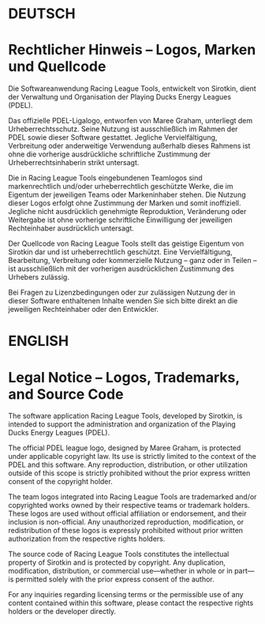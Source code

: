 # DEUTSCH

# Rechtlicher Hinweis – Logos, Marken und Quellcode

Die Softwareanwendung Racing League Tools, entwickelt von Sirotkin, dient der Verwaltung und Organisation der Playing Ducks Energy Leagues (PDEL).

Das offizielle PDEL-Ligalogo, entworfen von Maree Graham, unterliegt dem Urheberrechtsschutz. Seine Nutzung ist ausschließlich im Rahmen der PDEL sowie dieser Software gestattet. Jegliche Vervielfältigung, Verbreitung oder anderweitige Verwendung außerhalb dieses Rahmens ist ohne die vorherige ausdrückliche schriftliche Zustimmung der Urheberrechtsinhaberin strikt untersagt.

Die in Racing League Tools eingebundenen Teamlogos sind markenrechtlich und/oder urheberrechtlich geschützte Werke, die im Eigentum der jeweiligen Teams oder Markeninhaber stehen. Die Nutzung dieser Logos erfolgt ohne Zustimmung der Marken und somit inoffiziell. Jegliche nicht ausdrücklich genehmigte Reproduktion, Veränderung oder Weitergabe ist ohne vorherige schriftliche Einwilligung der jeweiligen Rechteinhaber ausdrücklich untersagt.

Der Quellcode von Racing League Tools stellt das geistige Eigentum von Sirotkin dar und ist urheberrechtlich geschützt. Eine Vervielfältigung, Bearbeitung, Verbreitung oder kommerzielle Nutzung – ganz oder in Teilen – ist ausschließlich mit der vorherigen ausdrücklichen Zustimmung des Urhebers zulässig.

Bei Fragen zu Lizenzbedingungen oder zur zulässigen Nutzung der in dieser Software enthaltenen Inhalte wenden Sie sich bitte direkt an die jeweiligen Rechteinhaber oder den Entwickler.

# ENGLISH

# Legal Notice – Logos, Trademarks, and Source Code

The software application Racing League Tools, developed by Sirotkin, is intended to support the administration and organization of the Playing Ducks Energy Leagues (PDEL).

The official PDEL league logo, designed by Maree Graham, is protected under applicable copyright law. Its use is strictly limited to the context of the PDEL and this software. Any reproduction, distribution, or other utilization outside of this scope is strictly prohibited without the prior express written consent of the copyright holder.

The team logos integrated into Racing League Tools are trademarked and/or copyrighted works owned by their respective teams or trademark holders. These logos are used without official affiliation or endorsement, and their inclusion is non-official. Any unauthorized reproduction, modification, or redistribution of these logos is expressly prohibited without prior written authorization from the respective rights holders.

The source code of Racing League Tools constitutes the intellectual property of Sirotkin and is protected by copyright. Any duplication, modification, distribution, or commercial use—whether in whole or in part—is permitted solely with the prior express consent of the author.

For any inquiries regarding licensing terms or the permissible use of any content contained within this software, please contact the respective rights holders or the developer directly.
